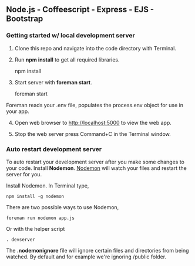 ## Node.js - Coffeescript - Express - EJS - Bootstrap

### Getting started w/ local development server

1) Clone this repo and navigate into the code directory with Terminal.

2) Run **npm install** to get all required libraries.

	npm install

3) Start server with **foreman start**.

	foreman start

Foreman reads your .env file, populates the process.env object for use in your app.

4) Open web browser to <http://localhost:5000> to view the web app.

5) Stop the web server press Command+C in the Terminal window.

### Auto restart development server

To auto restart your development server after you make some changes to your code. Install **Nodemon**. [Nodemon](https://github.com/remy/nodemon) will watch your files and restart the server for you.

Install Nodemon. In Terminal type,

	npm install -g nodemon

There are two possible ways to use Nodemon,

	foreman run nodemon app.js

Or with the helper script

	. devserver

The **.nodemonignore** file will ignore certain files and directories from being watched. By default and for example we're ignoring /public folder.

